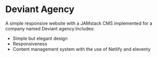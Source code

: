 # Deviant Agency
A simple responsive website with a JAMstack CMS implemented for a company named Deviant agency.Includes:
* Simple but elegant design
* Responsiveness
* Content management system with the use of Netlify and eleventy



